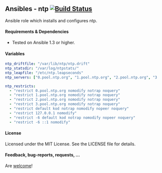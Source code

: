 ## Ansibles - ntp [![Build Status](https://travis-ci.org/Ansibles/ntp.png)](https://travis-ci.org/Ansibles/ntp)

Ansible role which installs and configures ntp.


#### Requirements & Dependencies
- Tested on Ansible 1.3 or higher.


#### Variables

```yaml
ntp_driftfile: "/var/lib/ntp/ntp.drift"
ntp_statsdir: "/var/log/ntpstats/"
ntp_leapfile: "/etc/ntp.leapseconds"
ntp_servers: ["0.pool.ntp.org", "1.pool.ntp.org", "2.pool.ntp.org", "3.pool.ntp.org"]

ntp_restricts:
  - "restrict 0.pool.ntp.org nomodify notrap noquery"
  - "restrict 1.pool.ntp.org nomodify notrap noquery"
  - "restrict 2.pool.ntp.org nomodify notrap noquery"
  - "restrict 3.pool.ntp.org nomodify notrap noquery"
  - "restrict default kod notrap nomodify nopeer noquery"
  - "restrict 127.0.0.1 nomodify"
  - "restrict -6 default kod notrap nomodify nopeer noquery"
  - "restrict -6 ::1 nomodify"
```


#### License

Licensed under the MIT License. See the LICENSE file for details.


#### Feedback, bug-reports, requests, ...

Are [welcome](https://github.com/ansibles/ntp/issues)!
